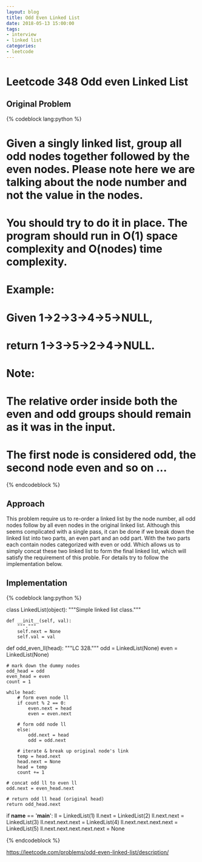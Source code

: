 ```yaml
---
layout: blog
title: Odd Even Linked List
date: 2018-05-13 15:00:00
tags:
- interview
- linked list
categories:
- leetcode
---
```


# Leetcode 348 Odd even Linked List
## Original Problem

{% codeblock lang:python %}
# Given a singly linked list, group all odd nodes together followed by the even nodes. Please note here we are talking about the node number and not the value in the nodes.

# You should try to do it in place. The program should run in O(1) space complexity and O(nodes) time complexity.

# Example:
# Given 1->2->3->4->5->NULL,
# return 1->3->5->2->4->NULL.

# Note:
# The relative order inside both the even and odd groups should remain as it was in the input. 
# The first node is considered odd, the second node even and so on ...
{% endcodeblock %}

<!--more-->

## Approach
This problem require us to re-order a linked list by the node number, all odd nodes follow by all even nodes in the original linked list.
Although this seems complicated with a single pass, it can be done if we break down the linked list into two parts, an even part and an odd part.
With the two parts each contain nodes categorized with even or odd. Which allows us to simply concat these two linked list to form the final linked list, which will satisfy the requirement of this proble.
For details try to follow the implementation below.


## Implementation

{% codeblock lang:python %}

class LinkedList(object):
    """Simple linked list class."""

    def __init__(self, val):
        """."""
        self.next = None
        self.val = val


def odd_even_ll(head):
    """LC 328."""
    odd = LinkedList(None)
    even = LinkedList(None)

    # mark down the dummy nodes
    odd_head = odd
    even_head = even
    count = 1

    while head:
        # form even node ll
        if count % 2 == 0:
            even.next = head
            even = even.next

        # form odd node ll
        else:
            odd.next = head
            odd = odd.next

        # iterate & break up original node's link
        temp = head.next
        head.next = None
        head = temp
        count += 1

    # concat odd ll to even ll
    odd.next = even_head.next

    # return odd ll head (original head)
    return odd_head.next

if __name__ == '__main__':
    ll = LinkedList(1)
    ll.next = LinkedList(2)
    ll.next.next = LinkedList(3)
    ll.next.next.next = LinkedList(4)
    ll.next.next.next.next = LinkedList(5)
    ll.next.next.next.next.next = None

{% endcodeblock %}

https://leetcode.com/problems/odd-even-linked-list/description/